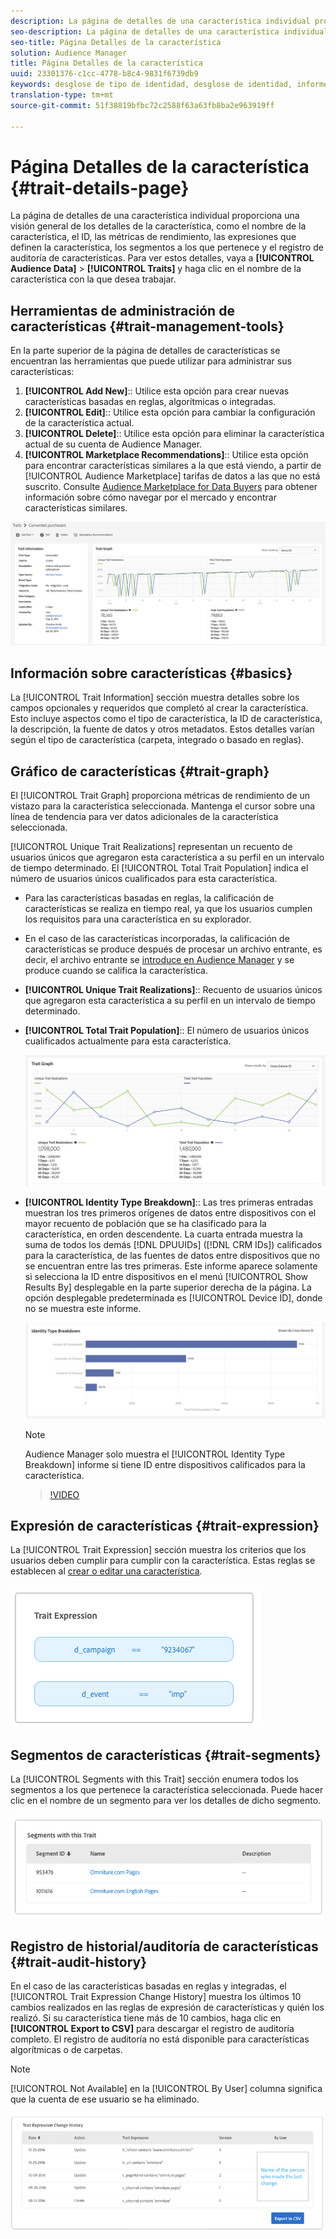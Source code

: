 ```yaml
---
description: La página de detalles de una característica individual proporciona información general sobre el nombre de la característica, ID, métricas de rendimiento, expresiones que definen la característica, segmentos a los que pertenece y el registro de auditoría de características. Para ver estos detalles, vaya a Datos de audiencia > Características y haga clic en el nombre de la característica con la que desea trabajar.
seo-description: La página de detalles de una característica individual proporciona información general sobre el nombre de la característica, ID, métricas de rendimiento, expresiones que definen la característica, segmentos a los que pertenece y el registro de auditoría de características. Para ver estos detalles, vaya a Datos de audiencia > Características y haga clic en el nombre de la característica con la que desea trabajar.
seo-title: Página Detalles de la característica
solution: Audience Manager
title: Página Detalles de la característica
uuid: 23301376-c1cc-4778-b8c4-9831f6739db9
keywords: desglose de tipo de identidad, desglose de identidad, informe de identidad de audiencia
translation-type: tm+mt
source-git-commit: 51f38819bfbc72c2588f63a63fb8ba2e963919ff

---
```



# Página Detalles de la característica {#trait-details-page}

La página de detalles de una característica individual proporciona una visión general de los detalles de la característica, como el nombre de la característica, el ID, las métricas de rendimiento, las expresiones que definen la característica, los segmentos a los que pertenece y el registro de auditoría de características. Para ver estos detalles, vaya a **[!UICONTROL Audience Data]** &gt; **[!UICONTROL Traits]** y haga clic en el nombre de la característica con la que desea trabajar.

## Herramientas de administración de características {#trait-management-tools}

En la parte superior de la página de detalles de características se encuentran las herramientas que puede utilizar para administrar sus características:

1. **[!UICONTROL Add New]**:: Utilice esta opción para crear nuevas características basadas en reglas, algorítmicas o integradas.
2. **[!UICONTROL Edit]**:: Utilice esta opción para cambiar la configuración de la característica actual.
3. **[!UICONTROL Delete]**:: Utilice esta opción para eliminar la característica actual de su cuenta de Audience Manager.
4. **[!UICONTROL Marketplace Recommendations]**:: Utilice esta opción para encontrar características similares a la que está viendo, a partir de [!UICONTROL Audience Marketplace] tarifas de datos a las que no está suscrito. Consulte [Audience Marketplace for Data Buyers](../audience-marketplace/marketplace-data-buyers/marketplace-data-buyers.md) para obtener información sobre cómo navegar por el mercado y encontrar características similares.

![basic-trait-information](assets/basic-trait-information.png)

## Información sobre características {#basics}

La [!UICONTROL Trait Information] sección muestra detalles sobre los campos opcionales y requeridos que completó al crear la característica. Esto incluye aspectos como el tipo de característica, la ID de característica, la descripción, la fuente de datos y otros metadatos. Estos detalles varían según el tipo de característica (carpeta, integrado o basado en reglas).

## Gráfico de características {#trait-graph}

El [!UICONTROL Trait Graph] proporciona métricas de rendimiento de un vistazo para la característica seleccionada. Mantenga el cursor sobre una línea de tendencia para ver datos adicionales de la característica seleccionada.

[!UICONTROL Unique Trait Realizations] representan un recuento de usuarios únicos que agregaron esta característica a su perfil en un intervalo de tiempo determinado. El [!UICONTROL Total Trait Population] indica el número de usuarios únicos cualificados para esta característica.

* Para las características basadas en reglas, la calificación de características se realiza en tiempo real, ya que los usuarios cumplen los requisitos para una característica en su explorador.
* En el caso de las características incorporadas, la calificación de características se produce después de procesar un archivo entrante, es decir, el archivo entrante se [introduce en Audience Manager](../../faq/faq-inbound-data-ingestion.md) y se produce cuando se califica la característica.
* **[!UICONTROL Unique Trait Realizations]**:: Recuento de usuarios únicos que agregaron esta característica a su perfil en un intervalo de tiempo determinado.
* **[!UICONTROL Total Trait Population]**:: El número de usuarios únicos cualificados actualmente para esta característica.

   ![gráfico de características](assets/trait-summary.png)

* **[!UICONTROL Identity Type Breakdown]**:: Las tres primeras entradas muestran los tres primeros orígenes de datos entre dispositivos con el mayor recuento de población que se ha clasificado para la característica, en orden descendente. La cuarta entrada muestra la suma de todos los demás [!DNL DPUUIDs] ([!DNL CRM IDs]) calificados para la característica, de las fuentes de datos entre dispositivos que no se encuentran entre las tres primeras. Este informe aparece solamente si selecciona la ID entre dispositivos en el menú [!UICONTROL Show Results By] desplegable en la parte superior derecha de la página. La opción desplegable predeterminada es [!UICONTROL Device ID], donde no se muestra este informe.

   ![gráfico de características](assets/trait-identity.png)
   > [!NOTE]
   > Audience Manager solo muestra el [!UICONTROL Identity Type Breakdown] informe si tiene ID entre dispositivos calificados para la característica.

   >[!VIDEO](https://video.tv.adobe.com/v/27977/?captions=spa)

## Expresión de características {#trait-expression}

La [!UICONTROL Trait Expression] sección muestra los criterios que los usuarios deben cumplir para cumplir con la característica. Estas reglas se establecen al [crear o editar una característica](../../features/traits/about-trait-builder.md).

![](assets/traitExpression.png)

## Segmentos de características {#trait-segments}

La [!UICONTROL Segments with this Trait] sección enumera todos los segmentos a los que pertenece la característica seleccionada. Puede hacer clic en el nombre de un segmento para ver los detalles de dicho segmento.

![](assets/traitSegments.png)

## Registro de historial/auditoría de características {#trait-audit-history}

En el caso de las características basadas en reglas y integradas, el [!UICONTROL Trait Expression Change History] muestra los últimos 10 cambios realizados en las reglas de expresión de características y quién los realizó. Si su característica tiene más de 10 cambios, haga clic en **[!UICONTROL Export to CSV]** para descargar el registro de auditoría completo. El registro de auditoría no está disponible para características algorítmicas o de carpetas.

>[!NOTE]
>
>[!UICONTROL Not Available] en la [!UICONTROL By User] columna significa que la cuenta de ese usuario se ha eliminado.

![](assets/traitHistory.png)